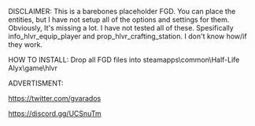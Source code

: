 DISCLAIMER:
This is a barebones placeholder FGD. You can place the entities, but I have not setup all of the options and settings for them. Obviously, It's missing a lot.
I have not tested all of these. Spesifically info_hlvr_equip_player and prop_hlvr_crafting_station. I don't know how/if they work.

HOW TO INSTALL:
Drop all FGD files into steamapps\common\Half-Life Alyx\game\hlvr


ADVERTISMENT:

https://twitter.com/gvarados

https://discord.gg/UCSnuTm
